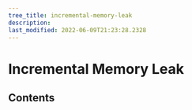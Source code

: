 ```yaml
---
tree_title: incremental-memory-leak
description: 
last_modified: 2022-06-09T21:23:28.2328
---
```


# Incremental Memory Leak

## Contents
